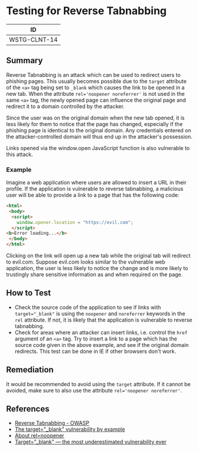 # Testing for Reverse Tabnabbing

|ID          |
|------------|
|WSTG-CLNT-14|

## Summary

Reverse Tabnabbing is an attack which can be used to redirect users to phishing pages. This usually becomes possible due to the `target` attribute of the `<a>` tag being set to `_blank` which causes the link to be opened in a new tab. When the attribute `rel='noopener noreferrer'` is not used in the same `<a>` tag, the newly opened page can influence the original page and redirect it to a domain controlled by the attacker.

Since the user was on the original domain when the new tab opened, it is less likely for them to notice that the page has changed, especially if the phishing page is identical to the original domain. Any credentials entered on the attacker-controlled domain will thus end up in the attacker's possession.

Links opened via the window.open JavaScript function is also vulnerable to this attack.

### Example

Imagine a web application where users are allowed to insert a URL in their profile. If the application is vulnerable to reverse tabnabbing, a malicious user will be able to provide a link to a page that has the following code:

```html
<html>
 <body>
  <script>
    window.opener.location = "https://evil.com";
  </script>
<b>Error loading...</b>
 </body>
</html>
```

Clicking on the link will open up a new tab while the original tab will redirect to evil.com. Suppose evil.com looks similar to the vulnerable web application, the user is less likely to notice the change and is more likely to trustingly share sensitive information as and when required on the page.

## How to Test

- Check the source code of the application to see if links with `target="_blank"` is using the `noopener` and `noreferrer` keywords in the `rel` attribute. If not, it is likely that the application is vulnerable to reverse tabnabbing.
- Check for areas where an attacker can insert links, i.e. control the `href` argument of an `<a>` tag. Try to insert a link to a page which has the source code given in the above example, and see if the original domain redirects. This test can be done in IE if other browsers don't work.

## Remediation

It would be recommended to avoid using the `target` attribute. If it cannot be avoided, make sure to also use the attribute `rel='noopener noreferrer'`.

## References

- [Reverse Tabnabbing - OWASP](https://owasp.org/www-community/attacks/Reverse_Tabnabbing)
- [The target="_blank" vulnerability by example](https://dev.to/ben/the-targetblank-vulnerability-by-example)
- [About rel=noopener](https://mathiasbynens.github.io/rel-noopener/)
- [Target=”_blank” — the most underestimated vulnerability ever](https://medium.com/@jitbit/target-blank-the-most-underestimated-vulnerability-ever-96e328301f4c)
